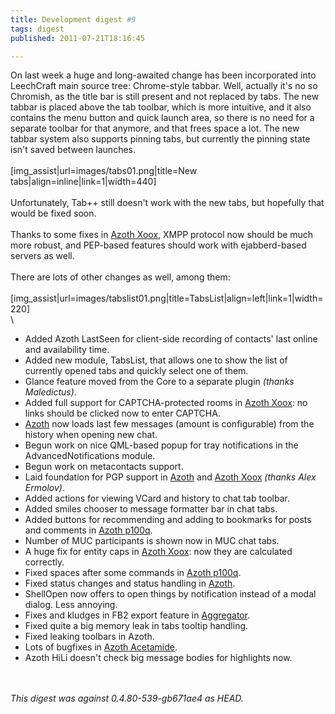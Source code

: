 ```yaml
---
title: Development digest #9
tags: digest
published: 2011-07-21T18:16:45

---
```


On last week a huge and long-awaited change has been incorporated into
LeechCraft main source tree: Chrome-style tabbar. Well, actually it's no
so Chromish, as the title bar is still present and not replaced by tabs.
The new tabbar is placed above the tab toolbar, which is more intuitive,
and it also contains the menu button and quick launch area, so there is
no need for a separate toolbar for that anymore, and that frees space a
lot. The new tabbar system also supports pinning tabs, but currently the
pinning state isn't saved between launches.\
\
\[img\_assist|url=images/tabs01.png|title=New
tabs|align=inline|link=1|width=440\]\
\
Unfortunately, Tab++ still doesn't work with the new tabs, but hopefully
that would be fixed soon.\
\
Thanks to some fixes in [Azoth Xoox](/plugins-azoth-xoox), XMPP protocol
now should be much more robust, and PEP-based features should work with
ejabberd-based servers as well.\
\
There are lots of other changes as well, among them:\
\
\[img\_assist|url=images/tabslist01.png|title=TabsList|align=left|link=1|width=220\]\
\

-   Added Azoth LastSeen for client-side recording of contacts' last
    online and availability time.
-   Added new module, TabsList, that allows one to show the list of
    currently opened tabs and quickly select one of them.
-   Glance feature moved from the Core to a separate plugin
    *(thanks Maledictus)*.
-   Added full support for CAPTCHA-protected rooms in [Azoth
    Xoox](/plugins-azoth-xoox): no links should be clicked now to
    enter CAPTCHA.
-   [Azoth](/plugins-azoth) now loads last few messages (amount
    is configurable) from the history when opening new chat.
-   Begun work on nice QML-based popup for tray notifications in the
    AdvancedNotifications module.
-   Begun work on metacontacts support.
-   Laid foundation for PGP support in [Azoth](/plugins-azoth) and
    [Azoth Xoox](/plugins-azoth-xoox) *(thanks Alex Ermolov)*.
-   Added actions for viewing VCard and history to chat tab toolbar.
-   Added smiles chooser to message formatter bar in chat tabs.
-   Added buttons for recommending and adding to bookmarks for posts and
    comments in [Azoth p100q](/plugins-azoth-p100q).
-   Number of MUC participants is shown now in MUC chat tabs.
-   A huge fix for entity caps in [Azoth Xoox](/plugins-azoth-xoox): now
    they are calculated correctly.
-   Fixed spaces after some commands in [Azoth
    p100q](/plugins-azoth-p100q).
-   Fixed status changes and status handling in [Azoth](/plugins-azoth).
-   ShellOpen now offers to open things by notification instead of a
    modal dialog. Less annoying.
-   Fixes and kludges in FB2 export feature in
    [Aggregator](/plugins-aggregator).
-   Fixed quite a big memory leak in tabs tooltip handling.
-   Fixed leaking toolbars in Azoth.
-   Lots of bugfixes in [Azoth Acetamide](/plugins-azoth-acetamide).
-   Azoth HiLi doesn't check big message bodies for highlights now.

\
\
*This digest was against 0.4.80-539-gb671ae4 as HEAD.*